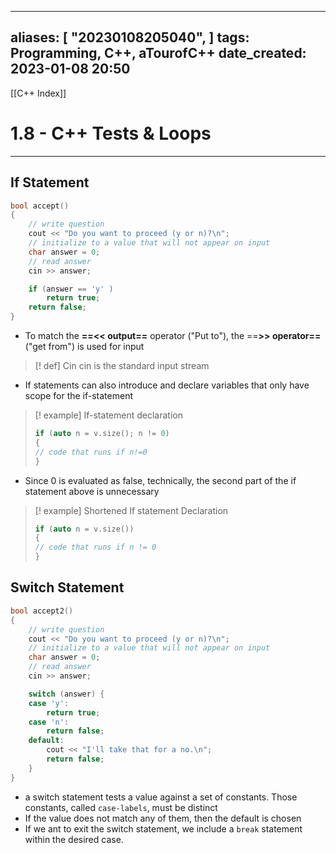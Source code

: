 
---
aliases: [ "20230108205040",  ]
tags: Programming, C++, aTourofC++
date_created: 2023-01-08 20:50
---
[[C++ Index]]
# 1.8 - C++ Tests & Loops
---
## If Statement
```cpp
bool accept()
{
    // write question
    cout << "Do you want to proceed (y or n)?\n";
    // initialize to a value that will not appear on input
    char answer = 0;
    // read answer
    cin >> answer;

    if (answer == 'y' )
        return true;
    return false;
}
```
- To match the **==<< output==** operator ("Put to"), the ==**>> operator==** ("get from") is used for input
>[! def] Cin
>cin is the standard input stream

- If statements can also introduce and declare variables that only have scope for the if-statement
>[! example] If-statement declaration
>```cpp
>if (auto n = v.size(); n != 0)
>{
>// code that runs if n!=0
>}
>```
- Since 0 is evaluated as false, technically, the second part of the if statement above is unnecessary
>[! example] Shortened If statement Declaration
>```cpp
>if (auto n = v.size())
>{
>// code that runs if n != 0
>}
>```
## Switch Statement
```cpp
bool accept2()
{
    // write question
    cout << "Do you want to proceed (y or n)?\n";
    // initialize to a value that will not appear on input
    char answer = 0;
    // read answer
    cin >> answer;

    switch (answer) {
    case 'y':
        return true;
    case 'n':
        return false;
    default:
        cout << "I'll take that for a no.\n";
        return false;
    }
}
```
- a switch statement tests a value against a set of constants. Those constants, called `case-labels`, must be distinct
- If the value does not match any of them, then the default is chosen
- If we ant to exit the switch statement, we include a `break` statement within the desired case.